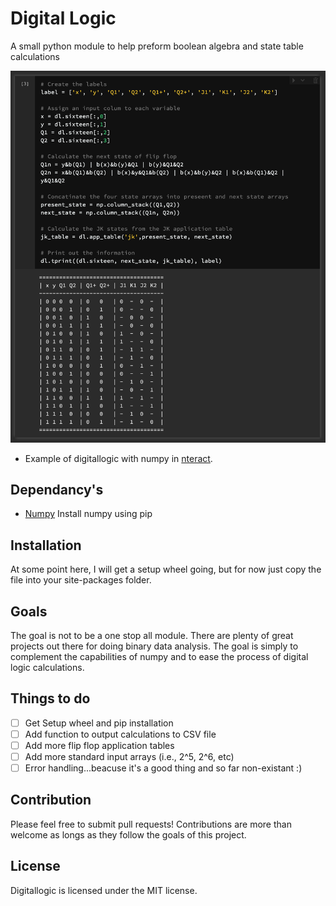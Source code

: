 # Digital Logic
A small python module to help preform boolean algebra and state table calculations

![Example](/images/example2.png)
* Example of digitallogic with numpy in [nteract](https://nteract.io/).

## Dependancy's
 - [Numpy](https://docs.scipy.org/doc/numpy/reference/index.html)
 	Install numpy using pip

## Installation
At some point here, I will get a setup wheel going, but for now just copy the file into your site-packages folder.

## Goals
The goal is not to be a one stop all module. There are plenty of great projects out there for doing binary data analysis. The goal is simply to complement the capabilities of numpy and to ease the process of digital logic calculations. 

## Things to do
- [ ] Get Setup wheel and pip installation
- [ ] Add function to output calculations to CSV file
- [ ] Add more flip flop application tables
- [ ] Add more standard input arrays (i.e., 2^5, 2^6, etc)
- [ ] Error handling...beacuse it's a good thing and so far non-existant :)

## Contribution
Please feel free to submit pull requests! Contributions are more than welcome as longs as they follow the goals of this project.


## License
Digitallogic is licensed under the MIT license. 

